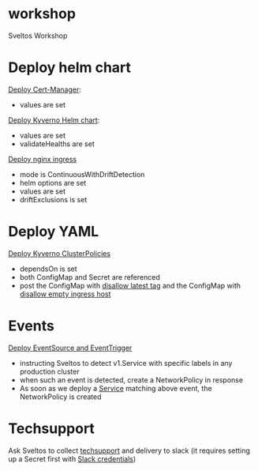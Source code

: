 # workshop
Sveltos Workshop

# Deploy helm chart

[Deploy Cert-Manager](deploy-certmanager-helm-chart.yaml):
- values are set

[Deploy Kyverno Helm chart](deploy-kyverno-helm-chart.yaml):
- values are set
- validateHealths are set

[Deploy nginx ingress](deploy-nginx-ingress-helm-chart.yaml)
- mode is ContinuousWithDriftDetection
- helm options are set
- values are set
- driftExclusions is set

# Deploy YAML

[Deploy Kyverno ClusterPolicies](deploy-kyverno-policies.yaml)
- dependsOn is set
- both ConfigMap and Secret are referenced
- post the ConfigMap with [disallow latest tag](kyverno-disallow-latest-tag.yaml) and the ConfigMap with [disallow empty ingress host](kyverno-disallow-empty-ingress-host.yaml)

# Events
[Deploy EventSource and EventTrigger](events.yaml)
- instructing Sveltos to detect v1.Service with specific labels in any production cluster
- when such an event is detected, create a NetworkPolicy in response
- As soon as we deploy a [Service](service.yaml) matching above event, the NetworkPolicy is created

# Techsupport

Ask Sveltos to collect [techsupport](techsupport.yaml) and delivery to slack (it requires setting up a Secret first with [Slack credentials](https://projectsveltos.github.io/sveltos/features/techsupport/#delivery-options))